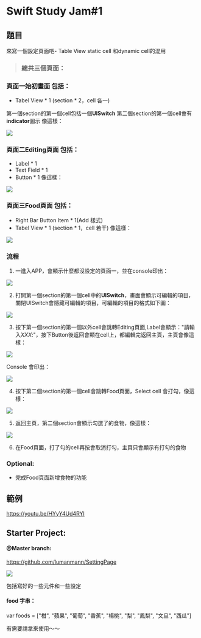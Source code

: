 # Swift Study Jam#1


## 題目

來寫一個設定頁面吧- Table View static cell 和dynamic cell的混用

>  ### 總共三個頁面：
### 頁面一始初畫面 包括：
* Tabel View * 1 (section * 2，cell 各一)

第一個section的第一個cell包括一個**UISwitch**
第二個section的第一個cell會有**indicator**圖示
像這樣：

![](https://i.imgur.com/U1A9Vb4.png)

### 頁面二Editing頁面 包括：
* Label * 1
* Text Field * 1
* Button * 1
像這樣：

![](https://i.imgur.com/QczVvpA.png)

### 頁面三Food頁面 包括：
* Right Bar Button Item * 1(Add 樣式)
* Tabel View * 1 (section * 1，cell 若干)
像這樣：

![](https://i.imgur.com/D058UL5.png)


### 流程
1. 一進入APP，會顯示什麼都沒設定的頁面一，並在console印出：

![](https://i.imgur.com/wxJmlFy.png)

2. 打開第一個section的第一個cell中的**UISwitch**，畫面會顯示可編輯的項目，關閉UISwitch會隱藏可編輯的項目，可編輯的項目的格式如下圖：

![](https://i.imgur.com/KguieJI.png)


3. 按下第一個section的第一個以外cell會跳轉Editing頁面,Label會顯示："請輸入*XXX*:"，按下Button後返回會顯在cell上，都編輯完返回主頁，主頁會像這樣：

![](https://i.imgur.com/PfwGU3k.png)

Console 會印出：

![](https://i.imgur.com/aLW2BiQ.png)


4. 按下第二個section的第一個cell會跳轉Food頁面，Select cell 會打勾，像這樣：

![](https://i.imgur.com/ahI6WMC.png)


5. 返回主頁，第二個section會顯示勾選了的食物，像這樣：

![](https://i.imgur.com/PZLdkQ8.png)

6. 在Food頁面，打了勾的cell再按會取消打勾，主頁只會顯示有打勾的食物

### Optional:
- 完成Food頁面新增食物的功能


## 範例

https://youtu.be/HYyY4Ud4RYI


## Starter Project:

#### @Master branch:
https://github.com/lumanmann/SettingPage

![](https://i.imgur.com/Af9w0dJ.png)

包括寫好的一些元件和一些設定

#### food 字串：
var foods = ["柑", "蘋果", "葡萄", "香蕉", "楊桃", "梨", "鳳梨", "文旦", "西瓜"]


有需要請拿來使用～～



